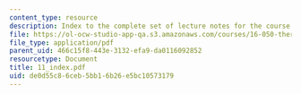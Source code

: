 ```yaml
---
content_type: resource
description: Index to the complete set of lecture notes for the course.
file: https://ol-ocw-studio-app-qa.s3.amazonaws.com/courses/16-050-thermal-energy-fall-2002/de0d55c86ceb5bb16b26e5bc10573179_11_index.pdf
file_type: application/pdf
parent_uid: 466c15f8-443e-3132-efa9-da0116092852
resourcetype: Document
title: 11_index.pdf
uid: de0d55c8-6ceb-5bb1-6b26-e5bc10573179
---
```

